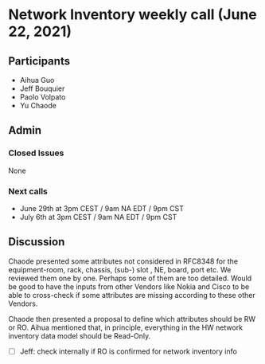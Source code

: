# Network Inventory weekly call (June 22, 2021)

## Participants

- Aihua Guo
- Jeff Bouquier
- Paolo Volpato
- Yu Chaode

## Admin

### Closed Issues

None

### Next calls

- June 29th at 3pm CEST / 9am NA EDT / 9pm CST
- July 6th at 3pm CEST / 9am NA EDT / 9pm CST

## Discussion

Chaode presented some attributes not considered in RFC8348 for the equipment-room, rack, chassis, (sub-) slot , NE, board, port etc. We reviewed them one by one. Perhaps some of them are too detailed. Would be good to have the inputs from other Vendors like Nokia and Cisco to be able to cross-check if some attributes are missing according to these other Vendors.

Chaode then presented a proposal to define which attributes should be RW or RO. Aihua mentioned that, in principle, everything in the HW network inventory data model should be Read-Only.

- [ ] Jeff: check internally if RO is confirmed for network inventory info
